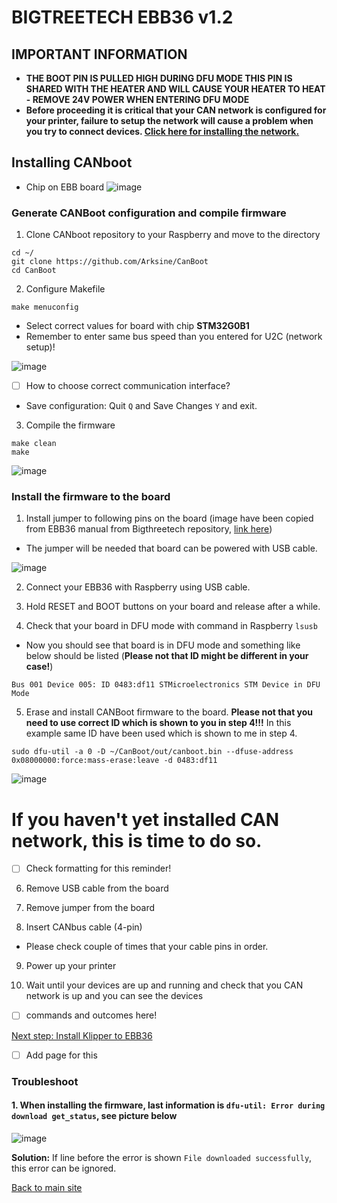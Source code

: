 # BIGTREETECH EBB36 v1.2 
## IMPORTANT INFORMATION
* **THE BOOT PIN IS PULLED HIGH DURING DFU MODE THIS PIN IS SHARED WITH THE HEATER AND WILL CAUSE YOUR HEATER TO HEAT - REMOVE 24V POWER WHEN ENTERING DFU MODE**
* **Before proceeding it is critical that your CAN network is configured for your printer, failure to setup the network will cause a problem when you try to connect devices. [Click here for installing the network.](can_network.md)**

## Installing CANboot
* Chip on EBB board
![image](https://user-images.githubusercontent.com/5571703/210181066-093cb59a-13f4-43e1-a7fb-6ce9342ede84.png)

### Generate CANBoot configuration and compile firmware
1. Clone CANboot repository to your Raspberry and move to the directory
```
cd ~/
git clone https://github.com/Arksine/CanBoot
cd CanBoot
```
2. Configure Makefile
```
make menuconfig
```
* Select correct values for board with chip **STM32G0B1**
* Remember to enter same bus speed than you entered for U2C (network setup)!

![image](https://user-images.githubusercontent.com/5571703/210181316-fa95f903-4438-48a8-a8a1-6a1f32ddc0c9.png)

* [ ] How to choose correct communication interface?

* Save configuration: Quit ```Q``` and Save Changes ```Y``` and exit.

3. Compile the firmware
```
make clean
make
```

![image](https://user-images.githubusercontent.com/5571703/210181767-25d94f9c-9fa8-422e-8ac5-367635dd05c8.png)

### Install the firmware to the board
1. Install jumper to following pins on the board (image have been copied from EBB36 manual from Bigthreetech repository, [link here](https://github.com/bigtreetech/EBB))
* The jumper will be needed that board can be powered with USB cable.
 
![image](https://user-images.githubusercontent.com/5571703/210182028-49adecd6-33d7-4e7c-9d56-28c77542c465.png)

2. Connect your EBB36 with Raspberry using USB cable.

3. Hold RESET and BOOT buttons on your board and release after a while.

4. Check that your board in DFU mode with command in Raspberry ```lsusb```

* Now you should see that board is in DFU mode and something like below should be listed (**Please not that ID might be different in your case!**)

```Bus 001 Device 005: ID 0483:df11 STMicroelectronics STM Device in DFU Mode```

5. Erase and install CANBoot firmware to the board. **Please not that you need to use correct ID which is shown to you in step 4!!!** In this example same ID have been used which is shown to me in step 4.

```sudo dfu-util -a 0 -D ~/CanBoot/out/canboot.bin --dfuse-address 0x08000000:force:mass-erase:leave -d 0483:df11```

![image](https://user-images.githubusercontent.com/5571703/210182509-e74b02b5-1b81-4bc0-80a8-e63da294e10b.png)

# If you haven't yet installed CAN network, this is time to do so.
* [ ] Check formatting for this reminder!

6. Remove USB cable from the board

7. Remove jumper from the board

8. Insert CANbus cable (4-pin)
* Please check couple of times that your cable pins in order.

9. Power up your printer

10. Wait until your devices are up and running and check that you CAN network is up and you can see the devices
* [ ] commands and outcomes here!

[Next step: Install Klipper to EBB36]()
* [ ] Add page for this

### Troubleshoot
#### 1. When installing the firmware, last information is ```dfu-util: Error during download get_status```, see picture below

![image](https://user-images.githubusercontent.com/5571703/210182451-2c7b4501-dd6b-4198-b02a-13cd018ca4a2.png)

**Solution:** If line before the error is shown ```File downloaded successfully```, this error can be ignored.

[Back to main site](README.md)
